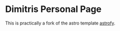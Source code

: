 # Dimitris Personal Page

This is practically a fork of the astro template [astrofy](https://github.com/manuelernestog/astrofy).